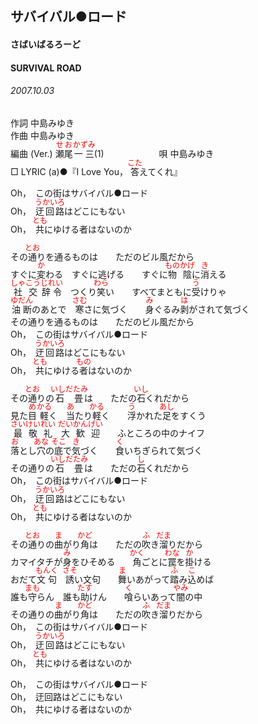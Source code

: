 <style type="text/css">
	ruby{
	    ruby-position: over;
	}
	ruby > rt{font-size: 12px;color:red;}
	p{font:16px;font-size: '楷体'}
</style>
## サバイバル●ロード
#### さばいばるろーど
#### SURVIVAL ROAD
###### 2007.10.03

作詞     中島みゆき　　　　　   
作曲      中島みゆき  　　　   
編曲 (Ver.) <ruby><rb>瀬尾</rb><rp>(</rp><rt>せお</rt><rp>)</rp></ruby><ruby><rb>一三</rb><rp>(</rp><rt>かずみ</rt><rp>)</rp></ruby>(1)　　　　　　
唄     中島みゆき      
□ LYRIC (a)●『I Love You， <ruby><rb>答</rb><rp>(</rp><rt>こた</rt><rp>)</rp></ruby>えてくれ』   
   
Oh，　この街はサバイバル●ロード   
Oh，　<ruby><rb>迂回路</rb><rp>(</rp><rt>うかいろ</rt><rp>)</rp></ruby>はどこにもない   
Oh，　<ruby><rb>共</rb><rp>(</rp><rt>とも</rt><rp>)</rp></ruby>にゆける者はないのか   
   
その<ruby><rb>通</rb><rp>(</rp><rt>とお</rt><rp>)</rp></ruby>りを通るものは　　ただのビル風だから   
すぐに<ruby><rb>変</rb><rp>(</rp><rt>か</rt><rp>)</rp></ruby>わる　すぐに逃げる　　すぐに<ruby><rb>物陰</rb><rp>(</rp><rt>ものかげ</rt><rp>)</rp></ruby>に<ruby><rb>消</rb><rp>(</rp><rt>き</rt><rp>)</rp></ruby>える   
<ruby><rb>社交</rb><rp>(</rp><rt>しゃこう</rt><rp>)</rp></ruby><ruby><rb>辞令</rb><rp>(</rp><rt>じれい</rt><rp>)</rp></ruby>　つくり<ruby><rb>笑</rb><rp>(</rp><rt>わら</rt><rp>)</rp></ruby>い　　すべてまともに<ruby><rb>受</rb><rp>(</rp><rt>う</rt><rp>)</rp></ruby>けりゃ   
<ruby><rb>油断</rb><rp>(</rp><rt>ゆだん</rt><rp>)</rp></ruby>のあとで　<ruby><rb>寒</rb><rp>(</rp><rt>さむ</rt><rp>)</rp></ruby>さに気づく　　<ruby><rb>身</rb><rp>(</rp><rt>み</rt><rp>)</rp></ruby>ぐるみ<ruby><rb>剥</rb><rp>(</rp><rt>は</rt><rp>)</rp></ruby>がされて気づく   
その通りを通るものは　　ただのビル風だから   
Oh，　この街はサバイバル●ロード   
Oh，　<ruby><rb>迂回路</rb><rp>(</rp><rt>うかいろ</rt><rp>)</rp></ruby>はどこにもない   
Oh，　<ruby><rb>共</rb><rp>(</rp><rt>とも</rt><rp>)</rp></ruby>にゆける<ruby><rb>者</rb><rp>(</rp><rt>もの</rt><rp>)</rp></ruby>はないのか   
   
その<ruby><rb>通</rb><rp>(</rp><rt>とお</rt><rp>)</rp></ruby>りの<ruby><rb>石畳</rb><rp>(</rp><rt>いしだたみ</rt><rp>)</rp></ruby>は　　ただの<ruby><rb>石</rb><rp>(</rp><rt>いし</rt><rp>)</rp></ruby>くれだから   
見た<ruby><rb>目</rb><rp>(</rp><rt>め</rt><rp>)</rp></ruby><ruby><rb>軽</rb><rp>(</rp><rt>かる</rt><rp>)</rp></ruby>く　<ruby><rb>当</rb><rp>(</rp><rt>あ</rt><rp>)</rp></ruby>たり<ruby><rb>軽</rb><rp>(</rp><rt>かる</rt><rp>)</rp></ruby>く　　<ruby><rb>浮</rb><rp>(</rp><rt>う</rt><rp>)</rp></ruby>かれた<ruby><rb>足</rb><rp>(</rp><rt>あし</rt><rp>)</rp></ruby>をすくう   
<ruby><rb>最敬礼</rb><rp>(</rp><rt>さいけいれい</rt><rp>)</rp></ruby>　<ruby><rb>大歓迎</rb><rp>(</rp><rt>だいかんげい</rt><rp>)</rp></ruby>　　ふところの中のナイフ   
<ruby><rb>落</rb><rp>(</rp><rt>お</rt><rp>)</rp></ruby>とし<ruby><rb>穴</rb><rp>(</rp><rt>あな</rt><rp>)</rp></ruby>の<ruby><rb>底</rb><rp>(</rp><rt>そこ</rt><rp>)</rp></ruby>で<ruby><rb>気</rb><rp>(</rp><rt>き</rt><rp>)</rp></ruby>づく　　<ruby><rb>食</rb><rp>(</rp><rt>く</rt><rp>)</rp></ruby>いちぎられて気づく   
その通りの<ruby><rb>石畳</rb><rp>(</rp><rt>いしだたみ</rt><rp>)</rp></ruby>は　　ただの<ruby><rb>石</rb><rp>(</rp><rt>し</rt><rp>)</rp></ruby>くれだから   
Oh，　この街はサバイバル●ロード   
Oh，　<ruby><rb>迂回路</rb><rp>(</rp><rt>うかいろ</rt><rp>)</rp></ruby>はどこにもない   
Oh，　<ruby><rb>共</rb><rp>(</rp><rt>とも</rt><rp>)</rp></ruby>にゆける者はないのか   
   
その<ruby><rb>通</rb><rp>(</rp><rt>とお</rt><rp>)</rp></ruby>りの<ruby><rb>曲</rb><rp>(</rp><rt>ま</rt><rp>)</rp></ruby>がり<ruby><rb>角</rb><rp>(</rp><rt>かど</rt><rp>)</rp></ruby>は　　ただの<ruby><rb>吹</rb><rp>(</rp><rt>ふ</rt><rp>)</rp></ruby>き<ruby><rb>溜</rb><rp>(</rp><rt>だま</rt><rp>)</rp></ruby>りだから   
カマイタチが<ruby><rb>身</rb><rp>(</rp><rt>み</rt><rp>)</rp></ruby>をひそめる　　<ruby><rb>角</rb><rp>(</rp><rt>かく</rt><rp>)</rp></ruby>ごとに<ruby><rb>罠</rb><rp>(</rp><rt>わな</rt><rp>)</rp></ruby>を<ruby><rb>掛</rb><rp>(</rp><rt>か</rt><rp>)</rp></ruby>ける   
おだて<ruby><rb>文句</rb><rp>(</rp><rt>もんく</rt><rp>)</rp></ruby>　<ruby><rb>誘</rb><rp>(</rp><rt>さそ</rt><rp>)</rp></ruby>い文句　　<ruby><rb>舞</rb><rp>(</rp><rt>ま</rt><rp>)</rp></ruby>いあがって<ruby><rb>踏</rb><rp>(</rp><rt>ふ</rt><rp>)</rp></ruby>み<ruby><rb>込</rb><rp>(</rp><rt>こ</rt><rp>)</rp></ruby>めば   
誰も<ruby><rb>守</rb><rp>(</rp><rt>まも</rt><rp>)</rp></ruby>らん　誰も<ruby><rb>助</rb><rp>(</rp><rt>たす</rt><rp>)</rp></ruby>けん　　<ruby><rb>喰</rb><rp>(</rp><rt>く</rt><rp>)</rp></ruby>らいあって<ruby><rb>闇</rb><rp>(</rp><rt>やみ</rt><rp>)</rp></ruby>の中   
その通りの<ruby><rb>曲</rb><rp>(</rp><rt>ま</rt><rp>)</rp></ruby>がり<ruby><rb>角</rb><rp>(</rp><rt>かど</rt><rp>)</rp></ruby>は　　ただの<ruby><rb>吹</rb><rp>(</rp><rt>ふ</rt><rp>)</rp></ruby>き<ruby><rb>溜</rb><rp>(</rp><rt>だま</rt><rp>)</rp></ruby>りだから   
Oh，　この街はサバイバル●ロード   
Oh，　<ruby><rb>迂回路</rb><rp>(</rp><rt>うかいろ</rt><rp>)</rp></ruby>はどこにもない   
Oh，　<ruby><rb>共</rb><rp>(</rp><rt>とも</rt><rp>)</rp></ruby>にゆける者はないのか   
   
Oh，　この街はサバイバル●ロード   
Oh，　迂回路はどこにもない   
Oh，　共にゆける者はないのか   